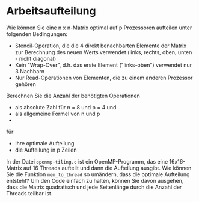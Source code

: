 # Arbeitsaufteilung

Wie können Sie eine n x n-Matrix optimal auf p Prozessoren aufteilen unter folgenden Bedingungen:
- Stencil-Operation, die die 4 direkt benachbarten Elemente der Matrix zur Berechnung des neuen Werts verwendet (links, rechts, oben, unten - nicht diagonal)
- Kein "Wrap-Over", d.h. das erste Element ("links-oben") verwendet nur 3 Nachbarn
- Nur Read-Operationen von Elementen, die zu einem anderen Prozessor gehören

Berechnen Sie die Anzahl der benötigten Operationen
- als absolute Zahl für n = 8 und p = 4 und 
- als allgemeine Formel von n und p
- 
für

- Ihre optimale Aufteilung
- die Aufteilung in p Zeilen


In der Datei `openmp-tiling.c` ist ein OpenMP-Programm, das eine 16x16-Matrix auf 16 Threads aufteilt und dann die Aufteilung ausgibt. Wie können Sie die Funktion `mem_to_thread` so umändern, dass die optimale Aufteilung entsteht? Um den Code einfach zu halten, können Sie davon ausgehen, dass die Matrix quadratisch und jede Seitenlänge durch die Anzahl der Threads teilbar ist.

